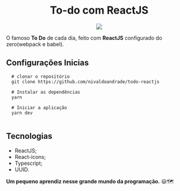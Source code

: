 <h1 align="center">To-do com ReactJS</h1>

<p align="center">
	<img src="https://github.com/nivaldoandrade/todo-reactjs/blob/main/assestsREADME/logo.gif">
</p>

O famoso **To Do** de cada dia, feito com **ReactJS** configurado do zero(webpack e babel).

## **Configurações Inicias**
```
  # clonar o repositório
  git clone https://github.com/nivaldoandrade/todo-reactjs

  # Instalar as dependências
  yarn

  # Iniciar a aplicação
  yarn dev
	
```

## Tecnologias

- ReactJS;
- React-icons;
- Typescript;
- UUID.


**Um pequeno aprendiz nesse grande mundo da programação.** 😃🗺
 
